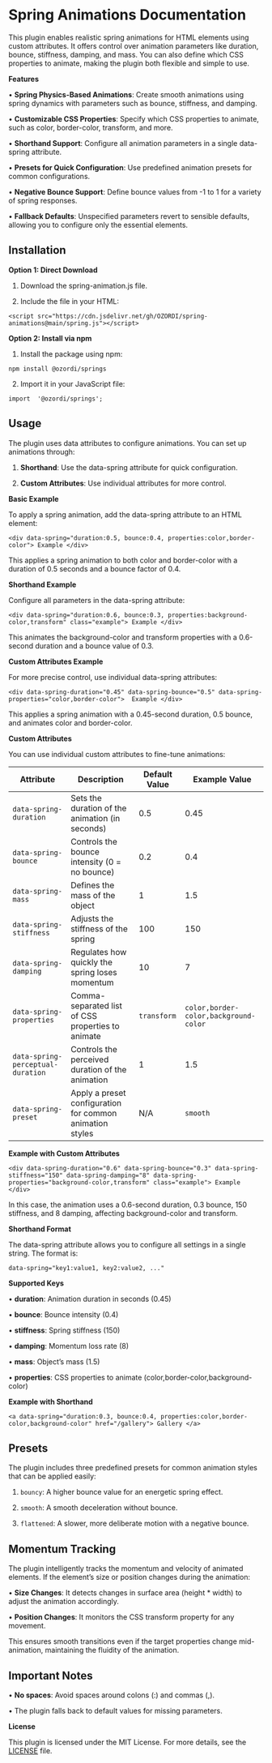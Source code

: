 

# **Spring Animations Documentation**

    

This plugin enables realistic spring animations for HTML elements using custom attributes. It offers control over animation parameters like duration, bounce, stiffness, damping, and mass. You can also define which CSS properties to animate, making the plugin both flexible and simple to use.

  

**Features**

  

•  **Spring Physics-Based Animations**: Create smooth animations using spring dynamics with parameters such as bounce, stiffness, and damping.

•  **Customizable CSS Properties**: Specify which CSS properties to animate, such as color, border-color, transform, and more.

•  **Shorthand Support**: Configure all animation parameters in a single data-spring attribute.

•  **Presets for Quick Configuration**: Use predefined animation presets for common configurations.

•  **Negative Bounce Support**: Define bounce values from -1 to 1 for a variety of spring responses.


•  **Fallback Defaults**: Unspecified parameters revert to sensible defaults, allowing you to configure only the essential elements.


  


**Installation**
---
  

**Option 1: Direct Download**

  

1.  Download the spring-animation.js file.

2.  Include the file in your HTML:

  
```
<script src="https://cdn.jsdelivr.net/gh/OZORDI/spring-animations@main/spring.js"></script>
```

  

  

  

**Option 2: Install via npm**

  

1.  Install the package using npm:

  
```
npm install @ozordi/springs  
```

  

  

2.  Import it in your JavaScript file:

  
```
import  '@ozordi/springs';
```

  

  

  

**Usage**
---
  

The plugin uses data attributes to configure animations. You can set up animations through:

  

1. **Shorthand**: Use the data-spring attribute for quick configuration.

2. **Custom Attributes**: Use individual attributes for more control.

  

**Basic Example**

  

To apply a spring animation, add the data-spring attribute to an HTML element:

  



`<div data-spring="duration:0.5, bounce:0.4, properties:color,border-color"> Example </div>`
  

This applies a spring animation to both color and border-color with a duration of 0.5 seconds and a bounce factor of 0.4.

  

**Shorthand Example**

  

Configure all parameters in the data-spring attribute:

  

`<div data-spring="duration:0.6, bounce:0.3, properties:background-color,transform" class="example"> Example </div>`

  

This animates the background-color and transform properties with a 0.6-second duration and a bounce value of 0.3.

  

**Custom Attributes Example**

  

For more precise control, use individual data-spring attributes:

  `<div data-spring-duration="0.45" data-spring-bounce="0.5" data-spring-properties="color,border-color">  Example </div>`




  

This applies a spring animation with a 0.45-second duration, 0.5 bounce, and animates color and border-color.

  

**Custom Attributes**

  

You can use individual custom attributes to fine-tune animations:

  


| Attribute                        | Description                                      | Default Value | Example Value                               |
|-----------------------------------|--------------------------------------------------|---------------|---------------------------------------------|
| `data-spring-duration`            | Sets the duration of the animation (in seconds)  | 0.5           | 0.45                                        |
| `data-spring-bounce`              | Controls the bounce intensity (0 = no bounce)    | 0.2           | 0.4                                         |
| `data-spring-mass`                | Defines the mass of the object                  | 1             | 1.5                                         |
| `data-spring-stiffness`           | Adjusts the stiffness of the spring             | 100           | 150                                         |
| `data-spring-damping`             | Regulates how quickly the spring loses momentum | 10            | 7                                           |
| `data-spring-properties`          | Comma-separated list of CSS properties to animate | `transform`   | `color,border-color,background-color`       |
| `data-spring-perceptual-duration` | Controls the perceived duration of the animation | 1             | 1.5 
| `data-spring-preset` | Apply a preset configuration for common animation styles | N/A             | `smooth`                                   


**Example with Custom Attributes**  

`<div data-spring-duration="0.6" data-spring-bounce="0.3" data-spring-stiffness="150" data-spring-damping="8" data-spring-properties="background-color,transform" class="example"> Example </div>`  

  



  

In this case, the animation uses a 0.6-second duration, 0.3 bounce, 150 stiffness, and 8 damping, affecting background-color and transform.

  

**Shorthand Format**

  

The data-spring attribute allows you to configure all settings in a single string. The format is:

  
```  
data-spring="key1:value1, key2:value2, ..."
```

  

**Supported Keys**

  

•  **duration**: Animation duration in seconds (0.45)

•  **bounce**: Bounce intensity (0.4)

•  **stiffness**: Spring stiffness (150)

•  **damping**: Momentum loss rate (8)

•  **mass**: Object’s mass (1.5)

•  **properties**: CSS properties to animate (color,border-color,background-color)

  

**Example with Shorthand**

  

`<a data-spring="duration:0.3, bounce:0.4, properties:color,border-color,background-color" href="/gallery"> Gallery </a>`


 **Presets**
--- 
The plugin includes three predefined presets for common animation styles that can be applied easily:
1. ``bouncy``: A higher bounce value for an energetic spring effect.

2. ``smooth``: A smooth deceleration without bounce.

3. ``flattened``: A slower, more deliberate motion with a negative bounce.

**Momentum Tracking**
---
  

The plugin intelligently tracks the momentum and velocity of animated elements. If the element’s size or position changes during the animation:

  

•  **Size Changes**: It detects changes in surface area (height * width) to adjust the animation accordingly.

•  **Position Changes**: It monitors the CSS transform property for any movement.

  

This ensures smooth transitions even if the target properties change mid-animation, maintaining the fluidity of the animation.

**Important Notes**
---
  

•  **No spaces**: Avoid spaces around colons (:) and commas (,).

•  The plugin falls back to default values for missing parameters.

  

**License**

  

This plugin is licensed under the MIT License. For more details, see the [LICENSE](https://github.com/OZORDI/spring-animations/blob/main/LICENSE) file.
  
